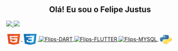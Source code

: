 <h2 align="center">Olá! Eu sou o Felipe Justus</h2> 

<div>
  <a href="https://github.com/FelipeJusutsMatos">
  <img height="120em" src="https://github-readme-stats.vercel.app/api?username=FelipeJusutsMatos&show_icons=true&theme=dark&include_all_commits=true&count_private=true"/> 
  <img height="120em" src="https://github-readme-stats.vercel.app/api/top-langs/?username=FelipeJusutsMatos&layout=compact&langs_count=7&theme=dark"/>
</div>
  
<div style="display: inline_block"><br>
  <img align="center" alt="Flips-HTML" height="30" width="40" src="https://raw.githubusercontent.com/devicons/devicon/master/icons/html5/html5-original.svg">
  <img align="center" alt="Flips-CSS" height="30" width="40" src="https://raw.githubusercontent.com/devicons/devicon/master/icons/css3/css3-original.svg">
  <img align="center" alt="Flips-DART" height="80" width="90" src="https://cdn.jsdelivr.net/gh/devicons/devicon/icons/dart/dart-plain-wordmark.svg"">
  <img align="center" alt="Flips-FLUTTER" height="30" width="40" src="https://cdn.jsdelivr.net/gh/devicons/devicon/icons/flutter/flutter-original.svg">
  <img align="center" alt="Flips-MYSQL" height="30" width="40" src="https://cdn.jsdelivr.net/gh/devicons/devicon/icons/mysql/mysql-original.svg"">
  <img align="center" alt="Flips-PYTHON" height="30" width="40" src="https://raw.githubusercontent.com/devicons/devicon/master/icons/python/python-original.svg">
</div>

